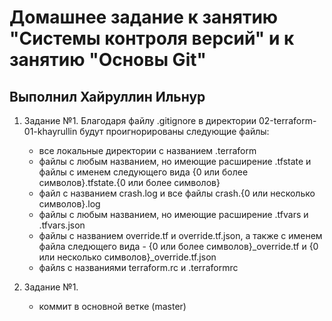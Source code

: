 # Домашнее задание к занятию "Системы контроля версий" и к занятию "Основы Git"
## Выполнил Хайруллин Ильнур

1. Задание №1.
Благодаря файлу .gitignore в директории 02-terraform-01-khayrullin будут проигнорированы следующие файлы:
   - все локальные директории с названием .terraform
   - файлы с любым названием, но имеющие расширение .tfstate и файлы с именем следующего вида {0 или более символов}.tfstate.{0 или более символов}
   - файл с названием crash.log и все файлы сrash.{0 или несколько символов}.log
   - файлы с любым названием, но имеющие расширение .tfvars и .tfvars.json 
   - файлы c названием override.tf и override.tf.json, а также с именем файла следющего вида - {0 или более символов}_override.tf и {0 или несколько символов}_override.tf.json
   - файлs с названиями terraform.rc и .terraformrc

2. Задание №1.
   - коммит в основной ветке (master)